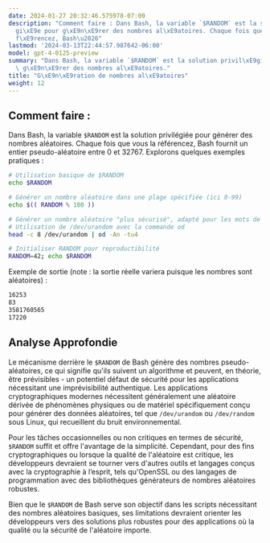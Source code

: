 ```yaml
---
date: 2024-01-27 20:32:46.575978-07:00
description: "Comment faire : Dans Bash, la variable `$RANDOM` est la solution privil\xE9\
  gi\xE9e pour g\xE9n\xE9rer des nombres al\xE9atoires. Chaque fois que vous la r\xE9\
  f\xE9rencez, Bash\u2026"
lastmod: '2024-03-13T22:44:57.987642-06:00'
model: gpt-4-0125-preview
summary: "Dans Bash, la variable `$RANDOM` est la solution privil\xE9gi\xE9e pour\
  \ g\xE9n\xE9rer des nombres al\xE9atoires."
title: "G\xE9n\xE9ration de nombres al\xE9atoires"
weight: 12
---
```


## Comment faire :
Dans Bash, la variable `$RANDOM` est la solution privilégiée pour générer des nombres aléatoires. Chaque fois que vous la référencez, Bash fournit un entier pseudo-aléatoire entre 0 et 32767. Explorons quelques exemples pratiques :

```Bash
# Utilisation basique de $RANDOM
echo $RANDOM

# Générer un nombre aléatoire dans une plage spécifiée (ici 0-99)
echo $(( RANDOM % 100 ))

# Générer un nombre aléatoire "plus sécurisé", adapté pour les mots de passe ou clés
# Utilisation de /dev/urandom avec la commande od
head -c 8 /dev/urandom | od -An -tu4

# Initialiser RANDOM pour reproductibilité
RANDOM=42; echo $RANDOM
```

Exemple de sortie (note : la sortie réelle variera puisque les nombres sont aléatoires) :
```Bash
16253
83
3581760565
17220
```

## Analyse Approfondie
Le mécanisme derrière le `$RANDOM` de Bash génère des nombres pseudo-aléatoires, ce qui signifie qu'ils suivent un algorithme et peuvent, en théorie, être prévisibles - un potentiel défaut de sécurité pour les applications nécessitant une imprévisibilité authentique. Les applications cryptographiques modernes nécessitent généralement une aléatoire dérivée de phénomènes physiques ou de matériel spécifiquement conçu pour générer des données aléatoires, tel que `/dev/urandom` ou `/dev/random` sous Linux, qui recueillent du bruit environnemental.

Pour les tâches occasionnelles ou non critiques en termes de sécurité, `$RANDOM` suffit et offre l'avantage de la simplicité. Cependant, pour des fins cryptographiques ou lorsque la qualité de l'aléatoire est critique, les développeurs devraient se tourner vers d'autres outils et langages conçus avec la cryptographie à l’esprit, tels qu'OpenSSL ou des langages de programmation avec des bibliothèques générateurs de nombres aléatoires robustes.

Bien que le `$RANDOM` de Bash serve son objectif dans les scripts nécessitant des nombres aléatoires basiques, ses limitations devraient orienter les développeurs vers des solutions plus robustes pour des applications où la qualité ou la sécurité de l'aléatoire importe.
